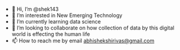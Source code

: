 - 👋 Hi, I’m @shek143
- 👀 I’m interested in New Emerging Technology
- 🌱 I’m currently learning data science
- 💞️ I’m looking to collaborate on how collection of data by this digital world is effecting the human life
- 📫 How to reach me by email abhishekshirivas@gmail.com

<!---
shek143/shek143 is a ✨ special ✨ repository because its `README.md` (this file) appears on your GitHub profile.
You can click the Preview link to take a look at your changes.
--->
